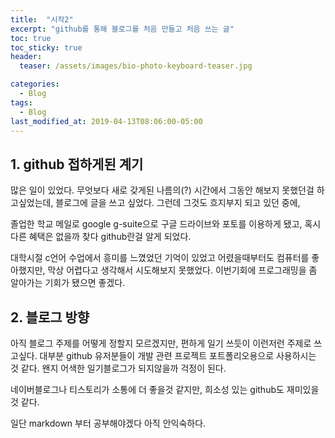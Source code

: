 ```yaml
---
title:  "시작2"
excerpt: "github를 통해 블로그를 처음 만들고 처음 쓰는 글"
toc: true
toc_sticky: true
header:
  teaser: /assets/images/bio-photo-keyboard-teaser.jpg

categories:
  - Blog
tags:
  - Blog
last_modified_at: 2019-04-13T08:06:00-05:00
---
```


## 1. github 접하게된 계기

많은 일이 있었다.
무엇보다 새로 갖게된 나름의(?) 시간에서 그동안 해보지 못했던걸 하고싶었는데,
블로그에 글을 쓰고 싶었다.
그런데 그것도 흐지부지 되고 있던 중에,

졸업한 학교 메일로 google g-suite으로 구글 드라이브와 포토를 이용하게 됐고,
혹시 다른 혜택은 없을까 찾다 github란걸 알게 되었다.

대학시절 c언어 수업에서 흥미를 느꼈었던 기억이 있었고 어렸을때부터도 컴퓨터를
좋아했지만, 막상 어렵다고 생각해서 시도해보지 못했었다.
이번기회에 프로그래밍을 좀 알아가는 기회가 됐으면 좋겠다.

## 2. 블로그 방향

아직 블로그 주제를 어떻게 정할지 모르겠지만,
편하게 일기 쓰듯이 이런저런 주제로 쓰고싶다.
대부분 github 유저분들이 개발 관련 프로젝트 포트폴리오용으로
사용하시는 것 같다. 왠지 어색한 일기블로그가 되지않을까 걱정이 된다.

네이버블로그나 티스토리가 소통에 더 좋을것 같지만,
희소성 있는 github도 재미있을 것 같다.

일단 markdown 부터 공부해야겠다 아직 안익숙하다.
